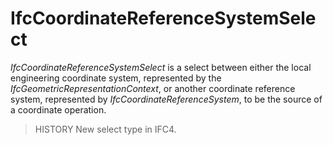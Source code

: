 # IfcCoordinateReferenceSystemSelect

_IfcCoordinateReferenceSystemSelect_ is a select between either the local engineering coordinate system, represented by the _IfcGeometricRepresentationContext_, or another coordinate reference system, represented by _IfcCoordinateReferenceSystem_, to be the source of a coordinate operation.
<!-- end of short definition -->


> HISTORY New select type in IFC4.
